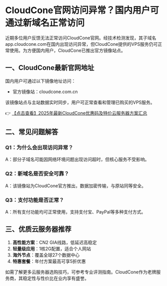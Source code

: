 # CloudCone官网访问异常？国内用户可通过新域名正常访问

近期多位用户反馈无法正常访问CloudCone官网。经技术检测发现，其子域名app.cloudcone.com在国内出现访问异常，但CloudCone提供的VPS服务仍可正常使用。为方便国内用户，CloudCone已推出官方镜像站点。

## 一、CloudCone最新官网地址

国内用户可通过以下镜像地址访问：
- 官方镜像站：cloudcone.com.cn

该镜像站点与主站数据实时同步，用户可正常查看和管理已购买的VPS服务。

👉 [【点击查看】2025年最新CloudCone优惠码及特价云服务器方案汇总](https://bit.ly/Cloudcone)

## 二、常见问题解答

### Q1：为什么会出现访问异常？
A：部分子域名可能因网络环境问题出现访问超时，但核心服务不受影响。

### Q2：新域名是否安全可靠？
A：该镜像站为CloudCone官方推出，数据加密传输，与原站同等安全。

### Q3：支付功能是否正常？
A：所有支付功能均可正常使用，支持支付宝、PayPal等多种支付方式。

## 三、优质云服务器推荐

1. **高性能方案**：CN2 GIA线路，低延迟高稳定
2. **轻量级应用**：1核2G配置，适合个人网站
3. **海外节点**：覆盖全球27个数据中心
4. **特惠套餐**：年付方案最高可享5折优惠

如需了解更多云服务器选购技巧，可参考专业评测指南。CloudCone作为老牌服务商，其稳定性与性价比在业内享有盛誉。